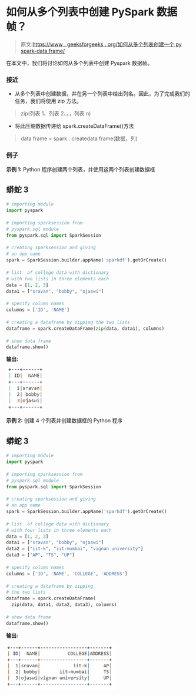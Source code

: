# 如何从多个列表中创建 PySpark 数据帧？

> 原文:[https://www . geeksforgeeks . org/如何从多个列表创建一个 py spark-data frame/](https://www.geeksforgeeks.org/how-to-create-a-pyspark-dataframe-from-multiple-lists/)

在本文中，我们将讨论如何从多个列表中创建 Pyspark 数据帧。

### **接近**

*   从多个列表中创建数据，并在另一个列表中给出列名。因此，为了完成我们的任务，我们将使用 zip 方法。

> zip(列表 1、列表 2、。，列表 n)

*   将此压缩数据传递给 spark.createDataFrame()方法

> data frame = spark . createdata frame(数据，列)

### 例子

**示例 1:** Python 程序创建两个列表，并使用这两个列表创建数据框

## 蟒蛇 3

```py
# importing module
import pyspark

# importing sparksession from 
# pyspark.sql module
from pyspark.sql import SparkSession

# creating sparksession and giving 
# an app name
spark = SparkSession.builder.appName('sparkdf').getOrCreate()

# list  of college data with dictionary
# with two lists in three elements each
data = [1, 2, 3]
data1 = ["sravan", "bobby", "ojaswi"]

# specify column names
columns = ['ID', 'NAME']

# creating a dataframe by zipping the two lists
dataframe = spark.createDataFrame(zip(data, data1), columns)

# show data frame
dataframe.show()
```

**输出:**

![](img/06414c22245e07f97ddd1cab1571a75f.png)

**示例 2:** 创建 4 个列表并创建数据框的 Python 程序

## 蟒蛇 3

```py
# importing module
import pyspark

# importing sparksession from 
# pyspark.sql module
from pyspark.sql import SparkSession

# creating sparksession and giving 
# an app name
spark = SparkSession.builder.appName('sparkdf').getOrCreate()

# list  of college data with dictionary
# with four lists in three elements each
data = [1, 2, 3]
data1 = ["sravan", "bobby", "ojaswi"]
data2 = ["iit-k", "iit-mumbai", "vignan university"]
data3 = ["AP", "TS", "UP"]

# specify column names
columns = ['ID', 'NAME', 'COLLEGE', 'ADDRESS']

# creating a dataframe by zipping 
# the two lists
dataframe = spark.createDataFrame(
  zip(data, data1, data2, data3), columns)

# show data frame
dataframe.show()
```

**输出:**

![](img/e1f1de8805a0df988c23434fea91f2b9.png)